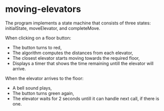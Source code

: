 # moving-elevators

The program implements a state machine that consists of three states: initialState, moveElevator, and completeMove.

When clicking on a floor button:
* The button turns to red,
* The algorithm computes the distances from each elevator,
* The closest elevator starts moving towards the required floor,
* Displays a timer that shows the time remaining untill the elevator will arrive.

When the elevator arrives to the floor:
* A bell sound plays,
* The button turns green again,
* The elevator waits for 2 seconds untill it can handle next call, if there is one.

